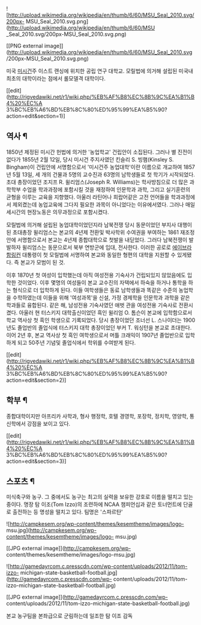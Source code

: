 ![http://upload.wikimedia.org/wikipedia/en/thumb/6/60/MSU_Seal_2010.svg/200px-
MSU_Seal_2010.svg.png](http://upload.wikimedia.org/wikipedia/en/thumb/6/60/MSU
_Seal_2010.svg/200px-MSU_Seal_2010.svg.png)

[[PNG external
image]](http://upload.wikimedia.org/wikipedia/en/thumb/6/60/MSU_Seal_2010.svg
/200px-MSU_Seal_2010.svg.png)

미국 [미시건](%EB%AF%B8%EC%8B%9C%EA%B1%B4.md)주 이스트 랜싱에 위치한 공립 연구 대학교. 모릴법에 의거해
설립된 미국내 최초의 대학이라는 점에서 롤모델격 대학이다.

[[edit](http://rigvedawiki.net/r1/wiki.php/%EB%AF%B8%EC%8B%9C%EA%B1%B4%20%EC%A
3%BC%EB%A6%BD%EB%8C%80%ED%95%99%EA%B5%90?action=edit&section=1)]

## 역사 ¶

1850년 제정된 미시간 헌법에 의거한 '농업학교' 건립안이 소집된다. 그러나 별 진전이 없다가 1855년 2월 12일, 당시 미시건
주지사였던 킨슬리 S. 빙햄(Kinsley S. Bingham)이 건립안에 서명함으로서 '미시건주 농업대학'이란 이름으로 개교하여 1857년
5월 13일, 세 개의 건물과 5명의 교수진과 63명의 남학생들로 첫 학기가 시작되었다. 초대 총장이었던 조지프 R. 윌리엄스(Joseph
R. Williams)는 학사방침으로 더 많은 과학학부 수업을 학과과정에 포함시킬 것을 재정하여 인문학과 과학, 그리고 실기훈련의 균형을
이루는 교육을 지향했다. 아울러 라틴어나 희랍어같은 고전 언어들을 학과과정에서 제외켰는데 농업교육에 그다지 필요한 과목이 아니었다는
이유에서였다. 그러나 매일 세시간의 현장노동은 의무과정으로 포함시켰다.

  

모릴법에 의거해 설립된 농업대학이었던지라 남북전쟁 당시 동문이었던 부지사 대행이 된 초대총장 윌리엄스는 본교의 4년제 전환및 박사학위
수여권을 부여하는 1861 재조정안에 서명함으로서 본교는 4년제 종합대학으로 첫발을 내딛었다. 그러다 남북전쟁이 발발하자 윌리엄스는
동문으로서 북부 연방군에 입대, 전사한다. 이러한 공로로 [에이브라함링컨](%EC%97%90%EC%9D%B4%EB%B8%8C%EB%9D%BC%ED%95%A8%20%EB%A7%81%EC%BB%A8.md)
대통령이 첫 모릴법에 서명하여 본교와 동일한 형편의 대학을 지원할 수 있게됐다. 즉 본교가 모범이 된 것.

  

이후 1870년 첫 여성이 입학했는데 아직 여성전용 기숙사가 건립되있지 않았음에도 입학한 것이었다. 이후 몇명의 여성들이 본교 교수진의
자택에서 하숙을 하거나 통학을 하는 형식으로 더 입학하게 된다. 이들 여학생들은 동료 남학생들과 똑같은 수준의 농업학을 수학하였는데 이들을
위해 '여성과목'을 신설, 가정 경제학을 인문학과 과학을 같은 학과들로 융합된다. 같은 해, 남성전용 기숙사였던 애벗 관을 여성전용 기숙사로
전환시켰다. 아울러 현 터스키지 대학출신이었던 흑인 윌리엄 O. 톰슨이 본교에 입학함으로서 학교 역사상 첫 흑인 학생으로 기록되었다. 당시
총장이었던 조너선 L. 스나이더는 1900년도 졸업반의 졸업식에 터스키지 대학 총장이었던 부커 T. 워싱턴을 본교로 초대한다. 이어 2년
후, 본교 역사상 첫 흑인 여학생으로서 머틀 크래익이 1907년 졸업반으로 입학하게 되고 50주년 기념및 졸업식에서 학위를 수여받게 된다.

  

[[edit](http://rigvedawiki.net/r1/wiki.php/%EB%AF%B8%EC%8B%9C%EA%B1%B4%20%EC%A
3%BC%EB%A6%BD%EB%8C%80%ED%95%99%EA%B5%90?action=edit&section=2)]

## 학부 ¶

종합대학이지만 아프리카 사학과, 형사 행정학, 호텔 경영학, 포장학, 정치학, 영양학, 통신학에서 강점을 보이고 있다.

  
  

[[edit](http://rigvedawiki.net/r1/wiki.php/%EB%AF%B8%EC%8B%9C%EA%B1%B4%20%EC%A
3%BC%EB%A6%BD%EB%8C%80%ED%95%99%EA%B5%90?action=edit&section=3)]

## 스포츠 ¶

미식축구와 농구. 그 중에서도 농구는 최고의 실력을 보유한 강호로 이름을 떨치고 있는 중이다. 명장 탐 이조(Tom Izzo)의 조련하에
NCAA 챔피언십과 같은 토너먼트에 단골로 출전하는 등 명성을 떨치고 있다. 팀명은 '스파르탄'

  

![http://campkesem.org/wp-content/themes/kesemtheme/images/logo-
msu.jpg](http://campkesem.org/wp-content/themes/kesemtheme/images/logo-
msu.jpg)

[[JPG external image]](http://campkesem.org/wp-
content/themes/kesemtheme/images/logo-msu.jpg)

  
  

![http://gamedayrcom.c.presscdn.com/wp-content/uploads/2012/11/tom-izzo-
michigan-state-basketball-football.jpg](http://gamedayrcom.c.presscdn.com/wp-
content/uploads/2012/11/tom-izzo-michigan-state-basketball-football.jpg)

[[JPG external image]](http://gamedayrcom.c.presscdn.com/wp-
content/uploads/2012/11/tom-izzo-michigan-state-basketball-football.jpg)

  
본교 농구팀을 본좌급으로 군림하는데 일조한 탐 이조 감독


